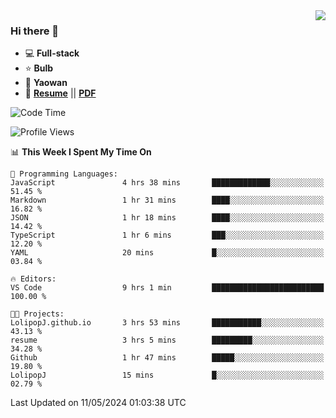 <img align="right" src="https://github-readme-stats.vercel.app/api?username=LolipopJ&show_icons=true&count_private=true&hide_title=true&include_all_commits=true&theme=vue">

### Hi there 👋

- :computer: **Full-stack**
- :star: **Bulb**
- :pill: **Yaowan**
- :milky_way: [**Resume**](https://lolipopj.github.io/resume/?lang=zh) || [**PDF**](https://cdn.jsdelivr.net/gh/lolipopj/resume/exports/resume-zh.pdf)

<!--START_SECTION:waka-->
![Code Time](http://img.shields.io/badge/Code%20Time-1%2C894%20hrs%2039%20mins-blue)

![Profile Views](http://img.shields.io/badge/Profile%20Views-21-blue)

📊 **This Week I Spent My Time On** 

```text
💬 Programming Languages: 
JavaScript               4 hrs 38 mins       █████████████░░░░░░░░░░░░   51.45 % 
Markdown                 1 hr 31 mins        ████░░░░░░░░░░░░░░░░░░░░░   16.82 % 
JSON                     1 hr 18 mins        ████░░░░░░░░░░░░░░░░░░░░░   14.42 % 
TypeScript               1 hr 6 mins         ███░░░░░░░░░░░░░░░░░░░░░░   12.20 % 
YAML                     20 mins             █░░░░░░░░░░░░░░░░░░░░░░░░   03.84 % 

🔥 Editors: 
VS Code                  9 hrs 1 min         █████████████████████████   100.00 % 

🐱‍💻 Projects: 
LolipopJ.github.io       3 hrs 53 mins       ███████████░░░░░░░░░░░░░░   43.13 % 
resume                   3 hrs 5 mins        █████████░░░░░░░░░░░░░░░░   34.28 % 
Github                   1 hr 47 mins        █████░░░░░░░░░░░░░░░░░░░░   19.80 % 
LolipopJ                 15 mins             █░░░░░░░░░░░░░░░░░░░░░░░░   02.79 % 
```


 Last Updated on 11/05/2024 01:03:38 UTC
<!--END_SECTION:waka-->
